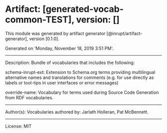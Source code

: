# Artifact: [generated-vocab-common-TEST], version: []

This module was generated by artifact generator [@inrupt/artifact-generator], version [0.1.0].

Generated on 'Monday, November 18, 2019 3:51 PM'.

---

Description: Bundle of vocabularies that includes the following:

  schema-inrupt-ext: Extension to Schema.org terms providing multilingual alternative names and translations for comments (e.g. for use directly as labels or tool-tips in user interfaces or error messages)

  override-name: Vocabulary for terms used during Source Code Generation from RDF vocabularies.

---

Author(s): Vocabularies authored by: Jarlath Holleran, Pat McBennett.

---

License: MIT
